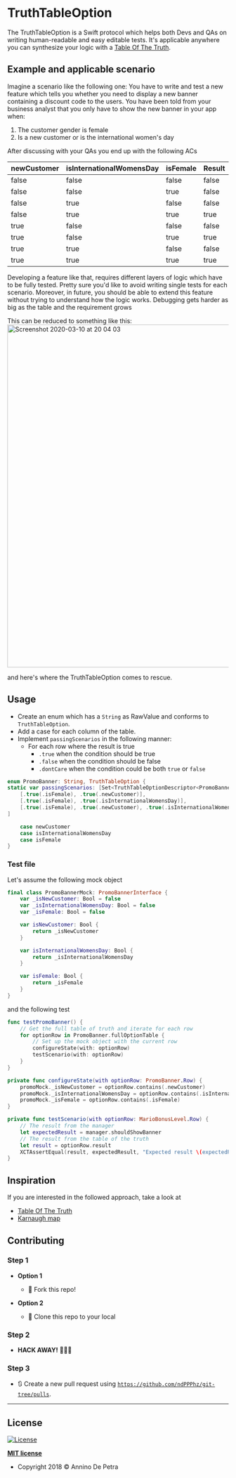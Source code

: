 # TruthTableOption

The TruthTableOption is a Swift protocol which helps both Devs and QAs on writing human-readable and easy editable tests.
It's applicable anywhere you can synthesize your logic with a [Table Of The Truth](https://en.wikipedia.org/wiki/Truth_table).

## Example and applicable scenario
Imagine a scenario like the following one:
You have to write and test a new feature which tells you whether you need to display a new banner containing a discount code to the users.
You have been told from your business analyst that you only have to show the new banner in your app when:
1) The customer gender is female
2) Is a new customer or is the international women's day

After discussing with your QAs you end up with the following ACs

| newCustomer | isInternationalWomensDay | isFemale | Result |
|-------------|--------------------------|----------|--------|
| false       | false                    | false    | false  |
| false       | false                    | true     | false  |
| false       | true                     | false    | false  |
| false       | true                     | true     | true   |
| true        | false                    | false    | false  |
| true        | false                    | true     | true   |
| true        | true                     | false    | false  |
| true        | true                     | true     | true   |

Developing a feature like that, requires different layers of logic which have to be fully tested.
Pretty sure you'd like to avoid writing single tests for each scenario. Moreover, in future, you should be able to extend this feature
without trying to understand how the logic works.
Debugging gets harder as big as the table and the requirement grows

This can be reduced to something like this:
<img width="781" alt="Screenshot 2020-03-10 at 20 04 03" src="https://user-images.githubusercontent.com/6486741/76354467-6693b380-630a-11ea-9062-f97eb1b4bd18.png">

and here's where the TruthTableOption comes to rescue.

## Usage
- Create an enum which has a `String` as RawValue and conforms to `TruthTableOption`.
- Add a case for each column of the table.
- Implement `passingScenarios` in the following manner:
  - For each row where the result is true
    - `.true` when the condition should be true
    - `.false` when the condition should be false
    - `.dontCare` when the condition could be both `true` or `false`

```swift
enum PromoBanner: String, TruthTableOption {
static var passingScenarios: [Set<TruthTableOptionDescriptor<PromoBanner>>] = [
	[.true(.isFemale), .true(.newCustomer)],
	[.true(.isFemale), .true(.isInternationalWomensDay)],
	[.true(.isFemale), .true(.newCustomer), .true(.isInternationalWomensDay)]
]

	case newCustomer
	case isInternationalWomensDay
	case isFemale
}
```

### Test file


Let's assume the following mock object
```swift
final class PromoBannerMock: PromoBannerInterface {
	var _isNewCustomer: Bool = false
	var _isInternationalWomensDay: Bool = false
	var _isFemale: Bool = false

	var isNewCustomer: Bool {
		return _isNewCustomer
	}

	var isInternationalWomensDay: Bool {
		return _isInternationalWomensDay
	}

	var isFemale: Bool {
		return _isFemale
	}
}
```

and the following test
```swift
func testPromoBanner() {
	// Get the full table of truth and iterate for each row
	for optionRow in PromoBanner.fullOptionTable {
		// Set up the mock object with the current row
		configureState(with: optionRow)
		testScenario(with: optionRow)
	}
}

private func configureState(with optionRow: PromoBanner.Row) {
	promoMock._isNewCustomer = optionRow.contains(.newCustomer)
	promoMock._isInternationalWomensDay = optionRow.contains(.isInternationalWomensDay)
	promoMock._isFemale = optionRow.contains(.isFemale)
}

private func testScenario(with optionRow: MarioBonusLevel.Row) {
	// The result from the manager
	let expectedResult = manager.shouldShowBanner
	// The result from the table of the truth
	let result = optionRow.result
	XCTAssertEqual(result, expectedResult, "Expected result \(expectedResult) instead \(result)")
}
  ```
  
## Inspiration
If you are interested in the followed approach, take a look at
- [Table Of The Truth](https://en.wikipedia.org/wiki/Truth_table)
- [Karnaugh map](https://en.wikipedia.org/wiki/Karnaugh_map)

## Contributing

### Step 1

- **Option 1**
    - 🍴 Fork this repo!

- **Option 2**
    - 👯 Clone this repo to your local

### Step 2

- **HACK AWAY!** 🔨🔨🔨

### Step 3

- 🔃 Create a new pull request using <a href="https://github.com/ndPPPhz/TruthTableOption/pulls" target="_blank">`https://github.com/ndPPPhz/git-tree/pulls`</a>.

---


## License

[![License](http://img.shields.io/:license-mit-blue.svg?style=flat-square)](http://badges.mit-license.org)

**[MIT license](http://opensource.org/licenses/mit-license.php)**
- Copyright 2018 © Annino De Petra
